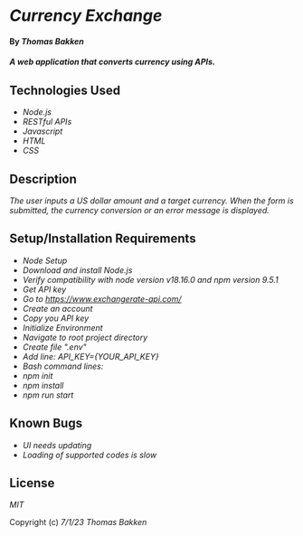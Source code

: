 # _Currency Exchange_

#### By _**Thomas Bakken**_

#### _A web application that converts currency using APIs._

## Technologies Used

* _Node.js_
* _RESTful APIs_
* _Javascript_
* _HTML_
* _CSS_

## Description

_The user inputs a US dollar amount and a target currency. When the form is submitted, the currency conversion or an error message is displayed._

## Setup/Installation Requirements

* _Node Setup_
 * _Download and install Node.js_
 * _Verify compatibility with node version v18.16.0 and npm version 9.5.1_
* _Get API key_
 * _Go to https://www.exchangerate-api.com/_
 * _Create an account_
 * _Copy you API key_
* _Initialize Environment_
 * _Navigate to root project directory_
 * _Create file ".env"_
  * _Add line: API\_KEY={YOUR\_API\_KEY}_
 * _Bash command lines:_
  * _npm init_
  * _npm install_
  * _npm run start_

## Known Bugs

* _UI needs updating_
* _Loading of supported codes is slow_

## License

_MIT_

Copyright (c) _7/1/23_ _Thomas Bakken_